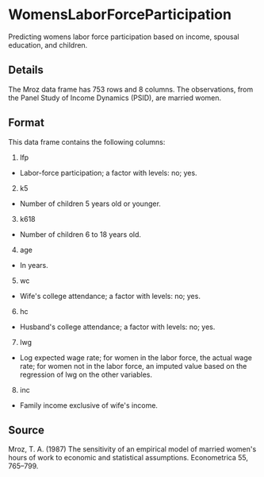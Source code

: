 # WomensLaborForceParticipation
Predicting womens labor force participation based on income, spousal education, and children. 

## Details
The Mroz data frame has 753 rows and 8 columns. The observations, from the Panel Study of Income Dynamics (PSID), are married women.

## Format
This data frame contains the following columns:

1. lfp
- Labor-force participation; a factor with levels: no; yes.

2. k5
- Number of children 5 years old or younger.

3. k618
- Number of children 6 to 18 years old.

4. age
- In years.

5. wc
- Wife's college attendance; a factor with levels: no; yes.

6. hc
- Husband's college attendance; a factor with levels: no; yes.

7. lwg
- Log expected wage rate; for women in the labor force, the actual wage rate; for women not in the labor force, an imputed value based on the regression of lwg on the other variables.

8. inc
- Family income exclusive of wife's income.

## Source
Mroz, T. A. (1987) The sensitivity of an empirical model of married women's hours of work to economic and statistical assumptions. Econometrica 55, 765–799.
